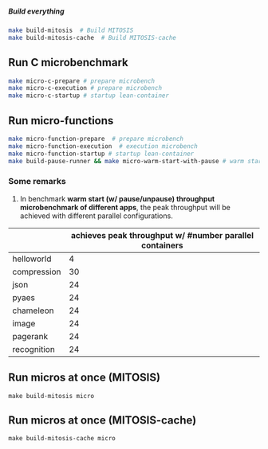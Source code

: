##### Build everything

```sh
make build-mitosis  # Build MITOSIS
make build-mitosis-cache  # Build MITOSIS-cache
```

## Run C microbenchmark

```sh
make micro-c-prepare # prepare microbench 
make micro-c-execution # prepare microbench
make micro-c-startup # startup lean-container

```

## Run micro-functions

```sh
make micro-function-prepare  # prepare microbench
make micro-function-execution  # execution microbench
make micro-function-startup # startup lean-container
make build-pause-runner && make micro-warm-start-with-pause # warm start (w/ pause/unpause) throughput microbenchmark of different apps
```

### Some remarks

1. In benchmark **warm start (w/ pause/unpause) throughput microbenchmark of different apps**, the peak throughput will be achieved with different parallel configurations.

|             | achieves peak throughput w/ #number parallel containers |
|-------------|---------------------------------------------------------|
| helloworld  | 4                                                       |
| compression | 30                                                      |
| json        | 24                                                      |
| pyaes       | 24                                                      |
| chameleon   | 24                                                      |
| image       | 24                                                      |
| pagerank    | 24                                                      |
| recognition | 24                                                      |

## Run micros at once (MITOSIS)

```shell
make build-mitosis micro
```

## Run micros at once (MITOSIS-cache)

```shell
make build-mitosis-cache micro
```
